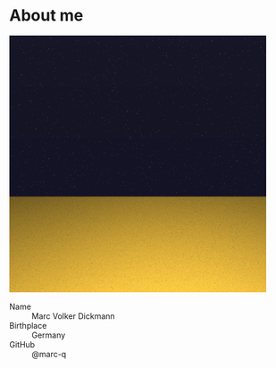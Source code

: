 # About me

![Avatar](/assets/img/avatar.png)

<dl>
<dt>Name</dt>
<dd>Marc Volker Dickmann</dd>
<dt>Birthplace</dt>
<dd>Germany</dd>
<dt>GitHub</dt>
<dd>@marc-q</dd>
</dl>
